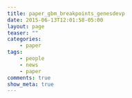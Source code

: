 ```yaml
---
title: paper_gbm_breakpoints_genesdevp
date: 2015-06-13T12:01:58-05:00
layout: page
teaser: ""
categories:
    - paper
tags:
    - people
    - news
    - paper
comments: true
show_meta: true
---
```

